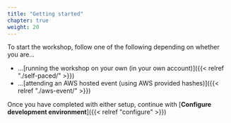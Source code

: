 ```yaml
---
title: "Getting started"
chapter: true
weight: 20
---
```


To start the workshop, follow one of the following depending on whether you are...

* ...[running the workshop on your own (in your own account)]({{< relref "./self-paced/" >}})
* ...[attending an AWS hosted event (using AWS provided hashes)]({{< relref "./aws-event/" >}})

Once you have completed with either setup, continue with [**Configure development environment**]({{< relref "configure" >}})
